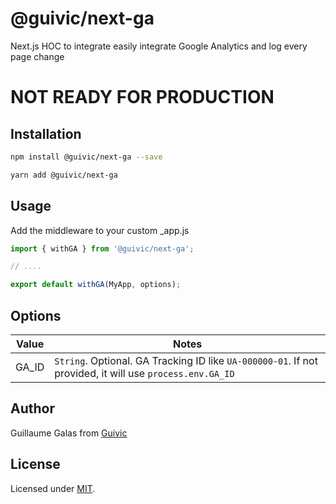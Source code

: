 # @guivic/next-ga
Next.js HOC to integrate easily integrate Google Analytics and log every page change

# NOT READY FOR PRODUCTION

## Installation

```bash
npm install @guivic/next-ga --save

yarn add @guivic/next-ga
```

## Usage

Add the middleware to your custom _app.js

```javascript
import { withGA } from '@guivic/next-ga';

// ....

export default withGA(MyApp, options);
```

## Options

|Value|Notes|
|------|-----|
|GA_ID| `String`. Optional. GA Tracking ID like `UA-000000-01`. If not provided, it will use `process.env.GA_ID`|

## Author

Guillaume Galas from [Guivic](https://guivic.io)

## License

Licensed under [MIT](./LICENSE).
